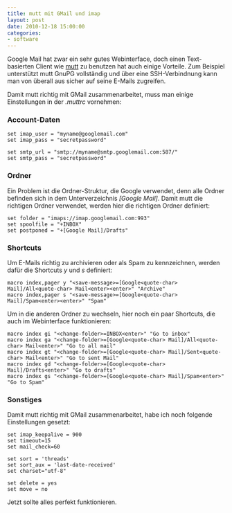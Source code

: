 ```yaml
---
title: mutt mit GMail und imap
layout: post
date: 2010-12-18 15:00:00
categories:
- software
---
```


Google Mail hat zwar ein sehr gutes Webinterface, doch einen
Text-basierten Client wie [mutt](http://www.mutt.org/)
zu benutzen hat auch einige Vorteile. Zum Beispiel unterstützt
mutt GnuPG vollständig und über eine SSH-Verbindnung kann man
von überall aus sicher auf seine E-Mails zugreifen.

Damit mutt richtig mit GMail zusammenarbeitet, muss
man einige Einstellungen in der *.muttrc* vornehmen:

### Account-Daten

    set imap_user = "myname@googlemail.com"
    set imap_pass = "secretpassword"

    set smtp_url = "smtp://myname@smtp.googlemail.com:587/"
    set smtp_pass = "secretpassword"

### Ordner
Ein Problem ist die Ordner-Struktur,
die Google verwendet, denn alle Ordner befinden
sich in dem Unterverzeichnis *\[Google Mail\]*.
Damit mutt die richtigen Ordner verwendet, werden hier
die richtigen Ordner definiert:

    set folder = "imaps://imap.googlemail.com:993"
    set spoolfile = "+INBOX"
    set postponed = "+[Google Mail]/Drafts"

### Shortcuts
Um E-Mails richtig zu archivieren oder als Spam
zu kennzeichnen, werden dafür die Shortcuts *y* und
*s* definiert:

    macro index,pager y "<save-message>=[Google<quote-char> Mail]/All<quote-char> Mail<enter><enter>" "Archive"
    macro index,pager s "<save-message>=[Google<quote-char> Mail]/Spam<enter><enter>" "Spam"

Um in die anderen Ordner zu wechseln, hier noch ein paar
Shortcuts, die auch im Webinterface funktionieren:

    macro index gi "<change-folder>=INBOX<enter>" "Go to inbox"
    macro index ga "<change-folder>=[Google<quote-char> Mail]/All<quote-char> Mail<enter>" "Go to all mail"
    macro index gt "<change-folder>=[Google<quote-char> Mail]/Sent<quote-char> Mail<enter>" "Go to sent Mail"
    macro index gd "<change-folder>=[Google<quote-char> Mail]/Drafts<enter>" "Go to drafts"
    macro index gs "<change-folder>=[Google<quote-char> Mail]/Spam<enter>" "Go to Spam"

### Sonstiges

Damit mutt richtig mit GMail zusammenarbeitet,
habe ich noch folgende Einstellungen gesetzt:

    set imap_keepalive = 900
    set timeout=15
    set mail_check=60
    
    set sort = 'threads'
    set sort_aux = 'last-date-received'
    set charset="utf-8"
    
    set delete = yes
    set move = no

Jetzt sollte alles perfekt funktionieren.
